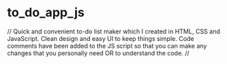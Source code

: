 # to_do_app_js
// Quick and convenient to-do list maker which I created in HTML, CSS and JavaScript. Clean design and easy UI to keep things simple. Code comments have been added to the JS script so that you can make any changes that you personally need OR to understand the code.
//
